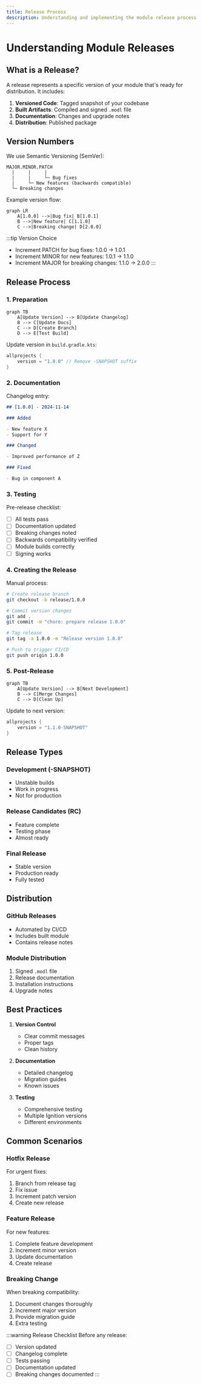 ```yaml
---
title: Release Process
description: Understanding and implementing the module release process
---
```


# Understanding Module Releases

## What is a Release?

A release represents a specific version of your module that's ready for distribution. It includes:

1. **Versioned Code**: Tagged snapshot of your codebase
2. **Built Artifacts**: Compiled and signed `.modl` file
3. **Documentation**: Changes and upgrade notes
4. **Distribution**: Published package

## Version Numbers

We use Semantic Versioning (SemVer):

```
MAJOR.MINOR.PATCH
  |     |     |
  |     |     └─ Bug fixes
  |     └─ New features (backwards compatible)
  └─ Breaking changes
```

Example version flow:

```mermaid
graph LR
    A[1.0.0] -->|Bug fix| B[1.0.1]
    B -->|New feature| C[1.1.0]
    C -->|Breaking change| D[2.0.0]
```

:::tip Version Choice

- Increment PATCH for bug fixes: 1.0.0 → 1.0.1
- Increment MINOR for new features: 1.0.1 → 1.1.0
- Increment MAJOR for breaking changes: 1.1.0 → 2.0.0
  :::

## Release Process

### 1. Preparation

```mermaid
graph TB
    A[Update Version] --> B[Update Changelog]
    B --> C[Update Docs]
    C --> D[Create Branch]
    D --> E[Test Build]
```

Update version in `build.gradle.kts`:

```kotlin
allprojects {
    version = "1.0.0" // Remove -SNAPSHOT suffix
}
```

### 2. Documentation

Changelog entry:

```markdown
## [1.0.0] - 2024-11-14

### Added

- New feature X
- Support for Y

### Changed

- Improved performance of Z

### Fixed

- Bug in component A
```

### 3. Testing

Pre-release checklist:

- [ ] All tests pass
- [ ] Documentation updated
- [ ] Breaking changes noted
- [ ] Backwards compatibility verified
- [ ] Module builds correctly
- [ ] Signing works

### 4. Creating the Release

Manual process:

```bash
# Create release branch
git checkout -b release/1.0.0

# Commit version changes
git add .
git commit -m "chore: prepare release 1.0.0"

# Tag release
git tag -a 1.0.0 -m "Release version 1.0.0"

# Push to trigger CI/CD
git push origin 1.0.0
```

### 5. Post-Release

```mermaid
graph TB
    A[Update Version] --> B[Next Development]
    B --> C[Merge Changes]
    C --> D[Clean Up]
```

Update to next version:

```kotlin
allprojects {
    version = "1.1.0-SNAPSHOT"
}
```

## Release Types

### Development (-SNAPSHOT)

- Unstable builds
- Work in progress
- Not for production

### Release Candidates (RC)

- Feature complete
- Testing phase
- Almost ready

### Final Release

- Stable version
- Production ready
- Fully tested

## Distribution

### GitHub Releases

- Automated by CI/CD
- Includes built module
- Contains release notes

### Module Distribution

1. Signed `.modl` file
2. Release documentation
3. Installation instructions
4. Upgrade notes

## Best Practices

1. **Version Control**

   - Clear commit messages
   - Proper tags
   - Clean history

2. **Documentation**

   - Detailed changelog
   - Migration guides
   - Known issues

3. **Testing**
   - Comprehensive testing
   - Multiple Ignition versions
   - Different environments

## Common Scenarios

### Hotfix Release

For urgent fixes:

1. Branch from release tag
2. Fix issue
3. Increment patch version
4. Create new release

### Feature Release

For new features:

1. Complete feature development
2. Increment minor version
3. Update documentation
4. Create release

### Breaking Change

When breaking compatibility:

1. Document changes thoroughly
2. Increment major version
3. Provide migration guide
4. Extra testing

:::warning Release Checklist
Before any release:

- [ ] Version updated
- [ ] Changelog complete
- [ ] Tests passing
- [ ] Documentation updated
- [ ] Breaking changes documented
      :::
